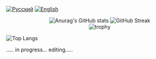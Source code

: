 
  [![Русский](https://img.shields.io/badge/README-Русский-blue)](https://github.com/TheAndreyZakharov/SUAI-Software-Engineering/blob/study/README_RU.md)
  [![English](https://img.shields.io/badge/README-English-brightgreen)](https://github.com/TheAndreyZakharov/SUAI-Software-Engineering/blob/study/README.md) 


<div align="center">
  

  ![Anurag's GitHub stats](https://github-readme-stats.vercel.app/api?username=TheAndreyZakharov&show_icons=true&border_color=000000&bg_color=90,ffffff,ddefff)
  ![GitHub Streak](https://streak-stats.demolab.com?user=TheAndreyZakharov&date_format=j%20M%5B%20Y%5D&card_width=150&card_height=195&theme=meta-light&background=90,ffffff,ddefff)
  <br>
  ![trophy](https://github-profile-trophy.vercel.app/?username=TheAndreyZakharov&margin-w=15&margin-h=15&theme=flat&rank=-?&column=-1)



</div>


![Top Langs](https://github-readme-stats.vercel.app/api/top-langs/?username=TheAndreyZakharov&langs_count=10)


..... in progress... editing.....
